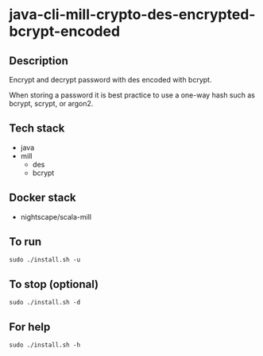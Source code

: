 # java-cli-mill-crypto-des-encrypted-bcrypt-encoded

## Description
Encrypt and decrypt password with des
encoded with bcrypt.

When storing a password it is best practice
to use a one-way hash such as bcrypt, scrypt,
or argon2.

## Tech stack
- java
- mill
  - des
  - bcrypt

## Docker stack
- nightscape/scala-mill

## To run
`sudo ./install.sh -u`

## To stop (optional)
`sudo ./install.sh -d`

## For help
`sudo ./install.sh -h`
